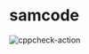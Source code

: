 # samcode
![cppcheck-action](https://github.com/stepin104698/samcode/workflows/cppcheck-action/badge.svg)
